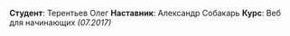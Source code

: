 **Студент**: Терентьев Олег
**Наставник**: Александр Собакарь
**Курс**: Веб для начинающих *(07.2017)*
